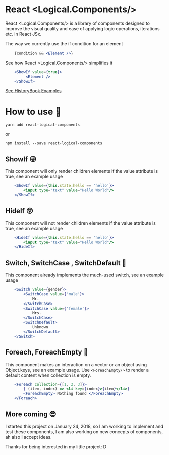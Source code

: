 # React <Logical.Components/>
React <Logical.Components/> is a library of components designed to improve the visual quality and ease of applying logic operations, iterations etc. in React JSx.

The way we currently use the if condition for an element
```jsx
    {condition && <Element />}
```
See how React <Logical.Components/> simplifies it
```jsx
    <ShowIf value={true}>
         <Element />
    </ShowIf>
```

[See HistoryBook Examples](https://luciancaetano.github.io/react-logical-components/index.html)

# How to use 🧐

    yarn add react-logical-components
or

    npm install --save react-logical-components

## ShowIf 😜
This component will only render children elements if the value attribute is true, see an example usage
```jsx
    <ShowIf value={this.state.hello == 'hello'}>
    	<input type="text" value="Hello World"/>
    </ShowIf>
```
## HideIf 😲
This component will not render children elements if the value attribute is true, see an example usage
```jsx
    <HideIf value={this.state.hello == 'hello'}>
    	<input type="text" value="Hello World"/>
    </HideIf>
```
## Switch, SwitchCase , SwitchDefault 🤗
This component already implements the much-used switch, see an example usage
```jsx
    <Switch value={gender}>
    	<SwitchCase value={'male'}>
            Mr.
    	</SwitchCase>
    	<SwitchCase value={'female'}>
            Mrs.
    	</SwitchCase>
        <SwitchDefault>
            Unknown
        </SwitchDefault>
    </Switch>
```
## Foreach, ForeachEmpty 🤩
This component makes an interaction on a vector or an object using Object.keys, see an example usage.
Use `<ForeachEmpty/>` to render a default content when collection is empty.
```jsx
    <Foreach collection={[1, 2, 3]}>
        { (item, index) => <li key={index}>{item}</li>}
        <ForeachEmpty> Nothing found </ForeachEmpty>
    </Foreach>
```

## More coming 😎
I started this project on January 24, 2018, so I am working to implement and test these components, I am also working on new concepts of components, ah also I accept ideas.

Thanks for being interested in my little project: D
